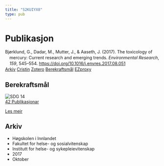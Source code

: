 ```yaml
---
title: "S2KUIYX8"
type: pub
---
```

<h1>Publikasjon</h1>
<article id="csl-bib-container-S2KUIYX8" class="csl-bib-container">
  <div class="csl-bib-body" style="line-height: 1.35; padding-left: 1em; text-indent:-1em;">
  <div class="csl-entry">Bj&#xF8;rklund, G., Dadar, M., Mutter, J., &amp; Aaseth, J. (2017). The toxicology of mercury: Current research and emerging trends. <i>Environmental Research</i>, <i>159</i>, 545&#x2013;554. <a href="https://doi.org/10.1016/j.envres.2017.08.051">https://doi.org/10.1016/j.envres.2017.08.051</a></div>
</div>
  <div class="csl-bib-buttons">
    <a href="#taxonomy-article-S2KUIYX8" class="csl-bib-button">Arkiv</a>
    <a href alt="Cristin URL" class="csl-bib-button">Cristin</a>
    <a href alt="Zotero URL" class="csl-bib-button">Zotero</a>
    <a href="#sdg-article-S2KUIYX8" class="csl-bib-button">Berekraftsmål</a>
    <a href="http://ezproxy.inn.no/login?url=https://doi.org/10.1016/j.envres.2017.08.051" class="csl-bib-button">EZproxy</a>
  </div>
  <div id="csl-bib-meta-container-S2KUIYX8"></div>
</article>
<div id="csl-bib-meta-S2KUIYX8" class="csl-bib-meta">
  <article id="sdg-article-S2KUIYX8" class="sdg-article">
    <h1>Berekraftsmål</h1>
    <div class="sdg-container"><div id="sdg14" class="sdg">
<img src="{{< params subfolder >}}images/sdg/sdg14_no.png" class="image" alt="SDG 14">
<div class="sdg-overlay">
<a href="{{< params subfolder >}}no/archive/?sdg=14#archive" class="sdg-publication-count"><span>42</span> Publikasjonar</a>
<p><a href="https://www.fn.no/om-fn/fns-baerekraftsmaal/livet-i-havet?lang=nno-NO" class="sdg-read-more">Les meir</a></p>
</div>
</div></div>
  </article>
  <article id="taxonomy-article-S2KUIYX8" class="taxonomy-article">
    <h1>Arkiv</h1>
    <ul>
      <li>Høgskolen i Innlandet</li>
      <li>Fakultet for helse- og sosialvitenskap</li>
      <li>Institutt for helse- og sykepleievitenskap</li>
      <li>2017</li>
      <li>Oktober</li>
    </ul>
  </article>
</div>
